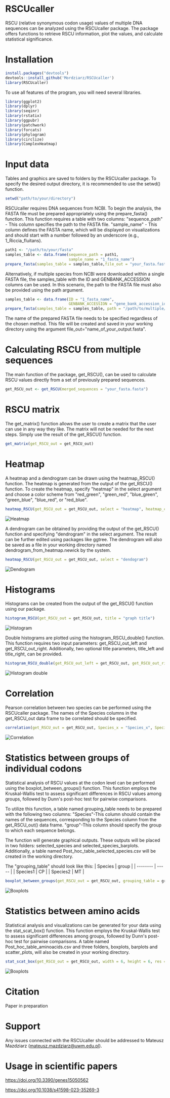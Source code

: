 # RSCUcaller

RSCU (relative synonymous codon usage) values of multiple DNA sequences can be analyzed using the RSCUcaller package. The package offers functions to retrieve RSCU information, plot the values, and calculate statistical significance.

# Installation

```r
install.packages("devtools")
devtools::install_github('Mordziarz/RSCUcaller')
library(RSCUcaller)
```
To use all features of the program, you will need several libraries.

```r
library(ggplot2)
library(dplyr)
library(seqinr)
library(rstatix)
library(ggpubr)
library(patchwork)
library(forcats)
library(phylogram)
library(circlize)
library(ComplexHeatmap)
```


# Input data 

Tables and graphics are saved to folders by the RSCUcaller package. To specify the desired output directory, it is recommended to use the setwd() function.

```r
setwd("path/to/your/directory")
```

RSCUcaller requires DNA sequences from NCBI. To begin the analysis, the FASTA file must be prepared appropriately using the prepare_fasta() function. This function requires a table with two columns:
"sequence_path" - This column specifies the path to the FASTA file.
"sample_name" - This column defines the FASTA name, which will be displayed on visualizations and should start with a number followed by an underscore (e.g., 1_Riccia_fluitans).

```r
path1 <- "/path/to/your/fasta"
samples_table <- data.frame(sequence_path = path1,
                            sample_name = "1_fasta_name")
prepare_fasta(samples_table = samples_table,file_out = "your_fasta.fasta")
```
Alternatively, if multiple species from NCBI were downloaded within a single FASTA file, the samples_table with the ID and GENBANK_ACCESSION columns can be used. In this scenario, the path to the FASTA file must also be provided using the path argument.

```r
samples_table <- data.frame(ID = "1_fasta_name",
                            GENBANK_ACCESSION = "gene_bank_accession_id")
prepare_fasta(samples_table = samples_table, path = "/path/to/multiple/sequence/fasta", file_out = "your_fasta.fasta")
```
The name of the prepared FASTA file needs to be specified regardless of the chosen method. This file will be created and saved in your working directory using the argument file_out="name_of_your_output.fasta".

# Calculating RSCU from multiple sequences

The main function of the package, get_RSCU(), can be used to calculate RSCU values directly from a set of previously prepared sequences.

```r
get_RSCU_out <- get_RSCU(merged_sequences = "your_fasta.fasta")
```

# RSCU matrix

The get_matrix() function allows the user to create a matrix that the user can use in any way they like. The matrix will not be needed for the next steps. Simply use the result of the get_RSCU() function.

```r
get_matrix(get_RSCU_out = get_RSCU_out)
```

# Heatmap

A heatmap and a dendrogram can be drawn using the heatmap_RSCU() function. The heatmap is generated from the output of the get_RSCU() function. To create the heatmap, specify "heatmap" in the select argument and choose a color scheme from "red_green", "green_red", "blue_green", "green_blue", "blue_red", or "red_blue".

```r
heatmap_RSCU(get_RSCU_out = get_RSCU_out, select = "heatmap", heatmap_color = "red_blue")
```

![Heatmap](graphs/heatmap.png)

A dendrogram can be obtained by providing the output of the get_RSCU() function and specifying "dendrogram" in the select argument. The result can be further edited using packages like ggtree. The dendrogram will also be saved as a file in your working directory named dendrogram_from_heatmap.newick by the system.

```r
heatmap_RSCU(get_RSCU_out = get_RSCU_out, select = "dendogram")
```
![Dendogram](graphs/dendogram.png)

# Histograms

Histograms can be created from the output of the get_RSCU() function using our package.

```r
histogram_RSCU(get_RSCU_out = get_RSCU_out, title = "graph title")
```

![Histogram](graphs/histogram.png)

Double histograms are plotted using the histogram_RSCU_double() function. This function requires two input parameters: get_RSCU_out_left and get_RSCU_out_right. Additionally, two optional title parameters, title_left and title_right, can be provided.

```r
histogram_RSCU_double(get_RSCU_out_left = get_RSCU_out, get_RSCU_out_right = get_RSCU_out, title_left = "left title", title_right = "right title")
```

![Histogram double](graphs/histogram_double.png)

# Correlation

Pearson correlation between two species can be performed using the RSCUcaller package. The names of the Species columns in the get_RSCU_out data frame to be correlated should be specified.

```r
correlation(get_RSCU_out = get_RSCU_out, Species_x = "Species_x", Species_y = "Species_y", xlab = "title of x lab", ylab = "title of y lab")
```

![Correlation](graphs/correlation.png)

# Statistics between groups of individual codons

Statistical analysis of RSCU values at the codon level can be performed using the boxplot_between_groups() function. This function employs the Kruskal-Wallis test to assess significant differences in RSCU values among groups, followed by Dunn's post-hoc test for pairwise comparisons.

To utilize this function, a table named grouping_table needs to be prepared with the following two columns:
"Species"-This column should contain the names of the sequences, corresponding to the Species column from the get_RSCU_out() data frame.
"group"-This column should specify the group to which each sequence belongs.

The function will generate graphical outputs. These outputs will be placed in two folders: selected_species and selected_species_barplots. Additionally, a table named Post_hoc_table_selected_species.csv will be created in the working directory.


The "grouping_table" should look like this: 
| Species  | group |
| -------- | ----- |
| Species1  | CP  |
| Species2  | MT  |

```r
boxplot_between_groups(get_RSCU_out = get_RSCU_out, grouping_table = grouping_table, width = 6, height = 6, xlab = "title of x lab", res = 300)
```
![Boxplots](graphs/agc.png)

# Statistics between amino acids

Statistical analysis and visualizations can be generated for your data using the stat_scat_box() function. This function employs the Kruskal-Wallis test to assess significant differences among groups, followed by Dunn's post-hoc test for pairwise comparisons. A table named Post_hoc_table_aminoacids.csv and three folders, boxplots, barplots and scatter_plots, will also be created in your working directory.

```r
stat_scat_box(get_RSCU_out = get_RSCU_out, width = 6, height = 6, res = 300)
```
![Boxplots](graphs/Ala.png)

# Citation

Paper in preparation

# Support
Any issues connected with the RSCUcaller should be addressed to Mateusz Mazdziarz (mateusz.mazdziarz@uwm.edu.pl).

# Usage in scientific papers

https://doi.org/10.3390/genes15050562

https://doi.org/10.1038/s41598-023-35269-3
